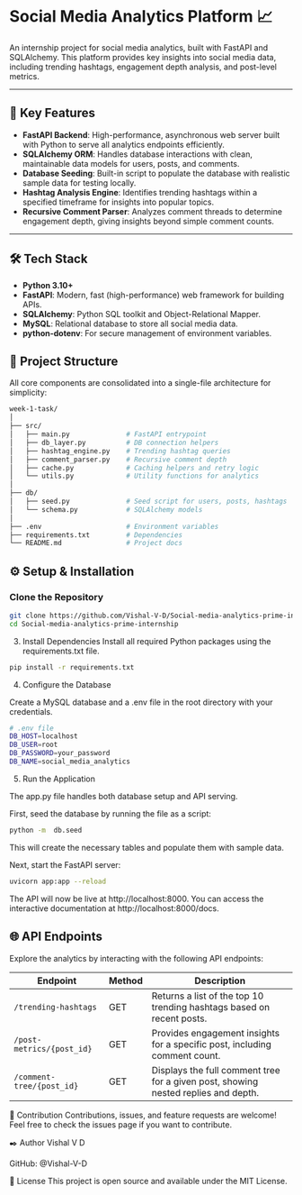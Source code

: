 # Social Media Analytics Platform 📈

An internship project for social media analytics, built with FastAPI and SQLAlchemy. This platform provides key insights into social media data, including trending hashtags, engagement depth analysis, and post-level metrics.

---

## 🚀 Key Features
- **FastAPI Backend**: High-performance, asynchronous web server built with Python to serve all analytics endpoints efficiently.
- **SQLAlchemy ORM**: Handles database interactions with clean, maintainable data models for users, posts, and comments.
- **Database Seeding**: Built-in script to populate the database with realistic sample data for testing locally.
- **Hashtag Analysis Engine**: Identifies trending hashtags within a specified timeframe for insights into popular topics.
- **Recursive Comment Parser**: Analyzes comment threads to determine engagement depth, giving insights beyond simple comment counts.

---

## 🛠️ Tech Stack
- **Python 3.10+**
- **FastAPI**: Modern, fast (high-performance) web framework for building APIs.
- **SQLAlchemy**: Python SQL toolkit and Object-Relational Mapper.
- **MySQL**: Relational database to store all social media data.
- **python-dotenv**: For secure management of environment variables.

## 📂 Project Structure
All core components are consolidated into a single-file architecture for simplicity:
```bash
week-1-task/
│
├── src/
│   ├── main.py              # FastAPI entrypoint
│   ├── db_layer.py          # DB connection helpers
│   ├── hashtag_engine.py    # Trending hashtag queries
│   ├── comment_parser.py    # Recursive comment depth
│   ├── cache.py             # Caching helpers and retry logic
│   └── utils.py             # Utility functions for analytics
│
├── db/
│   ├── seed.py              # Seed script for users, posts, hashtags
│   └── schema.py            # SQLAlchemy models
│
├── .env                     # Environment variables
├── requirements.txt         # Dependencies
└── README.md                # Project docs

```
## ⚙️ Setup & Installation

### Clone the Repository
```bash
git clone https://github.com/Vishal-V-D/Social-media-analytics-prime-internship.git
cd Social-media-analytics-prime-internship
```

3. Install Dependencies
Install all required Python packages using the requirements.txt file.
```bash
pip install -r requirements.txt
```
4. Configure the Database
   
Create a MySQL database and a .env file in the root directory with your credentials.
```bash
# .env file
DB_HOST=localhost
DB_USER=root
DB_PASSWORD=your_password
DB_NAME=social_media_analytics
```
5. Run the Application
   
The app.py file handles both database setup and API serving.

First, seed the database by running the file as a script:
```bash
python -m  db.seed 
```
This will create the necessary tables and populate them with sample data.

Next, start the FastAPI server:
```bash
uvicorn app:app --reload
````
The API will now be live at http://localhost:8000. You can access the interactive documentation at http://localhost:8000/docs.

## 🌐 API Endpoints

Explore the analytics by interacting with the following API endpoints:

| Endpoint                 | Method | Description |
|--------------------------|--------|-------------|
| `/trending-hashtags`     | GET    | Returns a list of the top 10 trending hashtags based on recent posts. |
| `/post-metrics/{post_id}`| GET    | Provides engagement insights for a specific post, including comment count. |
| `/comment-tree/{post_id}`| GET    | Displays the full comment tree for a given post, showing nested replies and depth. |

🤝 Contribution
Contributions, issues, and feature requests are welcome! Feel free to check the issues page if you want to contribute.

✒️ Author
Vishal V D

GitHub: @Vishal-V-D

📄 License
This project is open source and available under the MIT License.
